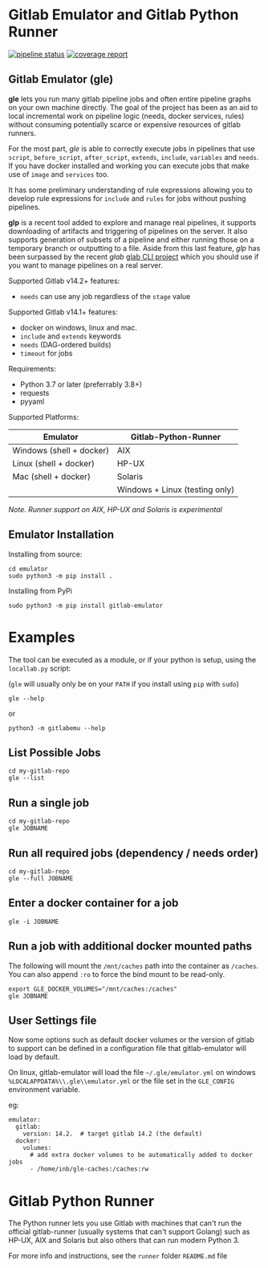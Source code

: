 # Gitlab Emulator and Gitlab Python Runner

[![pipeline status](https://gitlab.com/cunity/gitlab-emulator/badges/main/pipeline.svg)](https://gitlab.com/cunity/gitlab-emulator/-/commits/main)
[![coverage report](https://gitlab.com/cunity/gitlab-emulator/badges/main/coverage.svg)](https://gitlab.com/cunity/gitlab-emulator/-/commits/main)

## Gitlab Emulator (gle)

__gle__ lets you run many gitlab pipeline jobs and often entire pipeline graphs on your own machine directly. The goal of the project has been as an aid to local incremental work on pipeline logic (needs, docker services, rules) without consuming potentially scarce or expensive resources of gitlab runners.

For the most part, _gle_ is able to correctly execute jobs in pipelines that use `script`, `before_script`, `after_script`, `extends`, `include`, `variables` and `needs`. If you have docker installed and working you can execute jobs that make use of `image` and `services` too.

It has some preliminary understanding of rule expressions allowing you to develop rule expressions for `include` and `rules` for jobs without pushing pipelines.

__glp__ is a recent tool added to explore and manage real pipelines, it supports downloading of artifacts and triggering of pipelines on the server. It also supports generation of subsets of a pipeline and either running those on a temporary branch or outputting to a file.  Aside from this last feature, _glp_ has been surpassed by the recent _glab_ [glab CLI project](https://gitlab.com/gitlab-org/cli) which you should use if you want to manage pipelines on a real server.

Supported Gitlab v14.2+ features:

 * `needs` can use any job regardless of the `stage` value

Supported Gitlab v14.1+ features:

 * docker on windows, linux and mac.
 * `include` and `extends` keywords
 * `needs` (DAG-ordered builds)
 * `timeout` for jobs

Requirements:

 * Python 3.7 or later (preferrably 3.8+)
 * requests
 * pyyaml

Supported Platforms:

| Emulator                         | Gitlab-Python-Runner       |
| -------------------------------- |-------------------------------|
| Windows (shell + docker)         | AIX                           |
| Linux (shell + docker)           | HP-UX                         |
| Mac (shell + docker)             | Solaris                       |
|                                  | Windows + Linux (testing only) |

_Note. Runner support on AIX, HP-UX and Solaris is experimental_

## Emulator Installation

Installing from source:
```
cd emulator
sudo python3 -m pip install .
```

Installing from PyPi
```
sudo python3 -m pip install gitlab-emulator
```

# Examples

The tool can be executed as a module, or if your python is setup, using the `locallab.py` script:

(`gle` will usually only be on your `PATH` if you install using `pip` with `sudo`)

```
gle --help
```
or
```
python3 -m gitlabemu --help
```

## List Possible Jobs

```
cd my-gitlab-repo
gle --list
```

## Run a single job

```
cd my-gitlab-repo
gle JOBNAME
```

## Run all required jobs (dependency / needs order)

```
cd my-gitlab-repo
gle --full JOBNAME
```

## Enter a docker container for a job

```
gle -i JOBNAME
```

## Run a job with additional docker mounted paths

The following will mount the `/mnt/caches` path into the container as `/caches`.  You can also append `:ro` to force
the bind mount to be read-only.

```
export GLE_DOCKER_VOLUMES="/mnt/caches:/caches"
gle JOBNAME
```

## User Settings file

Now some options such as default docker volumes or the version of gitlab to support can be
defined in a configuration file that gitlab-emulator will load by default.

On linux, gitlab-emulator will load the file `~/.gle/emulator.yml` on windows `%LOCALAPPDATA%\\.gle\\emulator.yml` or the file set in the `GLE_CONFIG` environment variable.

eg:

```
emulator:
  gitlab:
    version: 14.2.  # target gitlab 14.2 (the default)
  docker:
    volumes:
      # add extra docker volumes to be automatically added to docker jobs
      - /home/inb/gle-caches:/caches:rw
```


# Gitlab Python Runner

The Python runner lets you use Gitlab with machines that can't run the
official gitlab-runner (usually systems that can't support Golang) such
as HP-UX, AIX and Solaris but also others that can run modern Python 3.

For more info and instructions, see the `runner` folder `README.md` file
